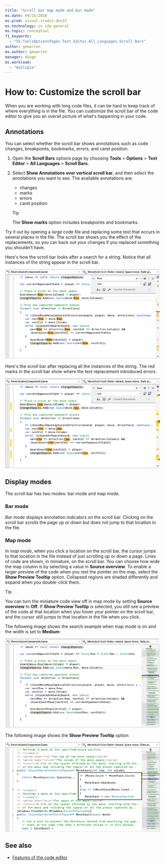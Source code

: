 ```yaml
---
title: "Scroll bar map mode and bar mode"
ms.date: 09/25/2018
ms.prod: visual-studio-dev15
ms.technology: vs-ide-general
ms.topic: conceptual
f1_keywords:
  - "VS.ToolsOptionsPages.Text_Editor.All_Languages.Scroll_Bars"
author: gewarren
ms.author: gewarren
manager: douge
ms.workload:
  - "multiple"
---
```

# How to: Customize the scroll bar

When you are working with long code files, it can be hard to keep track of where everything is in the file. You can customize the scroll bar of the code editor to give you an overall picture of what's happening in your code.

## Annotations

You can select whether the scroll bar shows annotations such as code changes, breakpoints, bookmarks, errors, and caret position.

   1. Open the **Scroll Bars** options page by choosing **Tools** > **Options** > **Text Editor** > **All Languages** > **Scroll Bars**.

   2. Select **Show Annotations over vertical scroll bar**, and then select the annotations you want to see. The available annotations are:

      - changes
      - marks
      - errors
      - caret position

      > [!TIP]
      > The **Show marks** option includes breakpoints and bookmarks.

Try it out by opening a large code file and replacing some text that occurs in several places in the file. The scroll bar shows you the effect of the replacements, so you can back out your changes if you replaced something you shouldn't have.

Here's how the scroll bar looks after a search for a string. Notice that all instances of the string appear in the scroll bar.

![Visual Studio scroll bar after searching for a string](../ide/media/enhancedscrollbarsearch.png)

Here's the scroll bar after replacing all the instances of the string. The red marks in the scroll bar show where the text replacement introduced errors.

![Visual Studio scroll bar after replacing a string with errors](../ide/media/enhancedscrollbarreplace.png)

## Display modes

The scroll bar has two modes: bar mode and map mode.

### Bar mode

*Bar mode* displays annotation indicators on the scroll bar. Clicking on the scroll bar scrolls the page up or down but does not jump to that location in the file.

### Map mode

In *map mode*, when you click a location on the scroll bar, the cursor jumps to that location in the file instead of just scrolling up or down a page. Lines of code are shown, in miniature, on the scroll bar. You can choose how wide the map column is by selecting a value in **Source overview**. To enable a larger preview of the code when you rest the pointer on the map, select the **Show Preview Tooltip** option. Collapsed regions are shaded differently and expand when you double-click them.

> [!TIP]
> You can turn the miniature code view off in map mode by setting **Source overview** to **Off**. If **Show Preview Tooltip** is selected, you still see a preview of the code at that location when you hover your pointer on the scroll bar, and the cursor still jumps to that location in the file when you click.

The following image shows the search example when map mode is on and the width is set to **Medium**:

![Visual Studio scroll bar in map mode](../ide/media/enhancedscrollbar.png)

The following image shows the **Show Preview Tooltip** option:

![Visual Studio scroll bar with a tooltip](../ide/media/enhancedscrollbarsearchtooltip.png)

## See also

- [Features of the code editor](../ide/writing-code-in-the-code-and-text-editor.md)